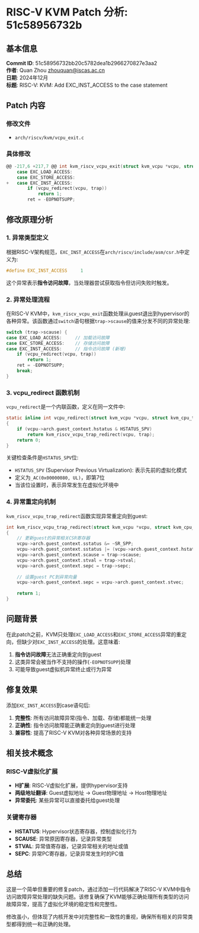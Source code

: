 # RISC-V KVM Patch 分析: 51c58956732b

## 基本信息

**Commit ID**: 51c58956732bb20c5782dea1b2966270827e3aa2  
**作者**: Quan Zhou <zhouquan@iscas.ac.cn>  
**日期**: 2024年12月  
**标题**: RISC-V: KVM: Add EXC_INST_ACCESS to the case statement  

## Patch 内容

### 修改文件
- `arch/riscv/kvm/vcpu_exit.c`

### 具体修改
```c
@@ -217,6 +217,7 @@ int kvm_riscv_vcpu_exit(struct kvm_vcpu *vcpu, struct kvm_run *run,
 	case EXC_LOAD_ACCESS:
 	case EXC_STORE_ACCESS:
+	case EXC_INST_ACCESS:
 		if (vcpu_redirect(vcpu, trap))
 			return 1;
 		ret = -EOPNOTSUPP;
```

## 修改原理分析

### 1. 异常类型定义

根据RISC-V架构规范，`EXC_INST_ACCESS`在`arch/riscv/include/asm/csr.h`中定义为:
```c
#define EXC_INST_ACCESS     1
```

这个异常表示**指令访问故障**，当处理器尝试获取指令但访问失败时触发。

### 2. 异常处理流程

在RISC-V KVM中，`kvm_riscv_vcpu_exit`函数处理从guest退出到hypervisor的各种异常。该函数通过`switch`语句根据`trap->scause`的值来分发不同的异常处理:

```c
switch (trap->scause) {
case EXC_LOAD_ACCESS:     // 加载访问故障
case EXC_STORE_ACCESS:    // 存储访问故障  
case EXC_INST_ACCESS:     // 指令访问故障 (新增)
    if (vcpu_redirect(vcpu, trap))
        return 1;
    ret = -EOPNOTSUPP;
    break;
}
```

### 3. vcpu_redirect 函数机制

`vcpu_redirect`是一个内联函数，定义在同一文件中:

```c
static inline int vcpu_redirect(struct kvm_vcpu *vcpu, struct kvm_cpu_trap *trap)
{
    if (vcpu->arch.guest_context.hstatus & HSTATUS_SPV)
        return kvm_riscv_vcpu_trap_redirect(vcpu, trap);
    return 0;
}
```

关键检查条件是`HSTATUS_SPV`位:
- `HSTATUS_SPV` (Supervisor Previous Virtualization): 表示先前的虚拟化模式
- 定义为`_AC(0x00000080, UL)`，即第7位
- 当该位设置时，表示异常发生在虚拟化环境中

### 4. 异常重定向机制

`kvm_riscv_vcpu_trap_redirect`函数实现异常重定向到guest:

```c
int kvm_riscv_vcpu_trap_redirect(struct kvm_vcpu *vcpu, struct kvm_cpu_trap *trap)
{
    // 更新guest的异常相关CSR寄存器
    vcpu->arch.guest_context.sstatus &= ~SR_SPP;
    vcpu->arch.guest_context.sstatus |= (vcpu->arch.guest_context.hstatus & HSTATUS_SPV) ? SR_SPP : 0;
    vcpu->arch.guest_context.scause = trap->scause;
    vcpu->arch.guest_context.stval = trap->stval;
    vcpu->arch.guest_context.sepc = trap->sepc;
    
    // 设置guest PC到异常向量
    vcpu->arch.guest_context.sepc = vcpu->arch.guest_context.stvec;
    
    return 1;
}
```

## 问题背景

在此patch之前，KVM只处理`EXC_LOAD_ACCESS`和`EXC_STORE_ACCESS`异常的重定向，但缺少对`EXC_INST_ACCESS`的处理。这意味着:

1. **指令访问故障**无法正确重定向到guest
2. 这类异常会被当作不支持的操作(`-EOPNOTSUPP`)处理
3. 可能导致guest虚拟机异常终止或行为异常

## 修复效果

添加`EXC_INST_ACCESS`到case语句后:

1. **完整性**: 所有访问故障异常(指令、加载、存储)都能统一处理
2. **正确性**: 指令访问故障能正确重定向到guest进行处理
3. **兼容性**: 提高了RISC-V KVM对各种异常场景的支持

## 相关技术概念

### RISC-V虚拟化扩展

- **H扩展**: RISC-V虚拟化扩展，提供hypervisor支持
- **两级地址翻译**: Guest虚拟地址 → Guest物理地址 → Host物理地址
- **异常委托**: 某些异常可以直接委托给guest处理

### 关键寄存器

- **HSTATUS**: Hypervisor状态寄存器，控制虚拟化行为
- **SCAUSE**: 异常原因寄存器，记录异常类型
- **STVAL**: 异常值寄存器，记录异常相关的地址或值
- **SEPC**: 异常PC寄存器，记录异常发生时的PC值

## 总结

这是一个简单但重要的修复patch，通过添加一行代码解决了RISC-V KVM中指令访问故障异常处理的缺失问题。该修复确保了KVM能够正确处理所有类型的访问故障异常，提高了虚拟化环境的稳定性和完整性。

修改虽小，但体现了内核开发中对完整性和一致性的重视，确保所有相关的异常类型都得到统一和正确的处理。